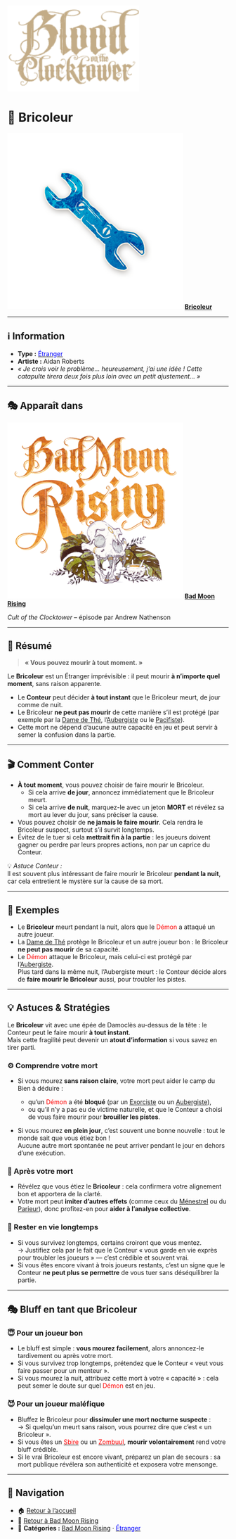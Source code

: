 <p align="left">
  <a href="/botc-fr-bambi/">
    <img src="../images/logo.png" alt="Accueil BotC FR" width="300">
  </a>
</p>

# 🔧 **Bricoleur**

[<img src="../images/Icon_tinker.png" alt="Bricoleur" width="400">](bricoleur.md) [**Bricoleur**](../bmr_roles/bricoleur.md)

---

## ℹ️ Information  

- **Type :** [<span style="color:blue">Étranger</span>](../etrangers.md)  
- **Artiste :** Aidan Roberts  
- *« Je crois voir le problème… heureusement, j’ai une idée ! Cette catapulte tirera deux fois plus loin avec un petit ajustement… »*  

---

## 🎭 Apparaît dans  

[<img src="../images/Logo_bad_moon_rising-1.png" alt="Bad Moon Rising" width="400">](../bmr.md) [**Bad Moon Rising**](../bmr.md)  

*Cult of the Clocktower* – épisode par Andrew Nathenson  

---

## 📖 Résumé  

> **« Vous pouvez mourir à tout moment. »**

Le **Bricoleur** est un Étranger imprévisible : il peut mourir **à n’importe quel moment**, sans raison apparente.  

- Le **Conteur** peut décider **à tout instant** que le Bricoleur meurt, de jour comme de nuit.  
- Le Bricoleur **ne peut pas mourir** de cette manière s’il est protégé (par exemple par la [Dame de Thé](damedethe.md), l’[Aubergiste](aubergiste.md) ou le [Pacifiste](pacifiste.md)).  
- Cette mort ne dépend d’aucune autre capacité en jeu et peut servir à semer la confusion dans la partie.  

---

## 🎬 Comment Conter  

- **À tout moment**, vous pouvez choisir de faire mourir le Bricoleur.  
  - Si cela arrive **de jour**, annoncez immédiatement que le Bricoleur meurt.  
  - Si cela arrive **de nuit**, marquez-le avec un jeton **MORT** et révélez sa mort au lever du jour, sans préciser la cause.  
- Vous pouvez choisir de **ne jamais le faire mourir**. Cela rendra le Bricoleur suspect, surtout s’il survit longtemps.  
- Évitez de le tuer si cela **mettrait fin à la partie** : les joueurs doivent gagner ou perdre par leurs propres actions, non par un caprice du Conteur.  

💡 *Astuce Conteur :*  
Il est souvent plus intéressant de faire mourir le Bricoleur **pendant la nuit**, car cela entretient le mystère sur la cause de sa mort.  

---

## 🧾 Exemples  

- Le **Bricoleur** meurt pendant la nuit, alors que le <span style="color:red">Démon</span> a attaqué un autre joueur.  
- La [Dame de Thé](damedethe.md) protège le Bricoleur et un autre joueur bon : le Bricoleur **ne peut pas mourir** de sa capacité.  
- Le <span style="color:red">Démon</span> attaque le Bricoleur, mais celui-ci est protégé par l’[Aubergiste](aubergiste.md).  
  Plus tard dans la même nuit, l’Aubergiste meurt : le Conteur décide alors de **faire mourir le Bricoleur** aussi, pour troubler les pistes.

---

## 💡 Astuces & Stratégies  

Le **Bricoleur** vit avec une épée de Damoclès au-dessus de la tête : le Conteur peut le faire mourir **à tout instant**.  
Mais cette fragilité peut devenir un **atout d’information** si vous savez en tirer parti.  

### ⚙️ Comprendre votre mort  

- Si vous mourez **sans raison claire**, votre mort peut aider le camp du Bien à déduire :
  - qu’un <span style="color:red">Démon</span> a été **bloqué** (par un [Exorciste](exorciste.md) ou un [Aubergiste](aubergiste.md)),  
  - ou qu’il n’y a pas eu de victime naturelle, et que le Conteur a choisi de vous faire mourir pour **brouiller les pistes**.  

- Si vous mourez **en plein jour**, c’est souvent une bonne nouvelle : tout le monde sait que vous étiez bon !  
  Aucune autre mort spontanée ne peut arriver pendant le jour en dehors d’une exécution.  

### 💬 Après votre mort  

- Révélez que vous étiez le **Bricoleur** : cela confirmera votre alignement bon et apportera de la clarté.  
- Votre mort peut **imiter d’autres effets** (comme ceux du [Ménestrel](menestrel.md) ou du [Parieur](parieur.md)), donc profitez-en pour **aider à l’analyse collective**.

### 🧩 Rester en vie longtemps  

- Si vous survivez longtemps, certains croiront que vous mentez.  
  → Justifiez cela par le fait que le Conteur « vous garde en vie exprès pour troubler les joueurs » — c’est crédible et souvent vrai.  
- Si vous êtes encore vivant à trois joueurs restants, c’est un signe que le Conteur **ne peut plus se permettre** de vous tuer sans déséquilibrer la partie.  

---

## 🎭 Bluff en tant que Bricoleur  

### 😇 Pour un joueur bon  

- Le bluff est simple : **vous mourez facilement**, alors annoncez-le tardivement ou après votre mort.  
- Si vous survivez trop longtemps, prétendez que le Conteur « veut vous faire passer pour un menteur ».  
- Si vous mourez la nuit, attribuez cette mort à votre « capacité » : cela peut semer le doute sur quel <span style="color:red">Démon</span> est en jeu.

### 😈 Pour un joueur maléfique  

- Bluffez le Bricoleur pour **dissimuler une mort nocturne suspecte** :  
  → Si quelqu’un meurt sans raison, vous pourrez dire que c’est « un Bricoleur ».  
- Si vous êtes un [<span style="color:red">Sbire</span>](../sbires.md) ou un [<span style="color:red">Zombuul</span>](zombuul.md), **mourir volontairement** rend votre bluff crédible.  
- Si le vrai Bricoleur est encore vivant, préparez un plan de secours : sa mort publique révélera son authenticité et exposera votre mensonge.

---

## 📂 Navigation  

- 🏠 [Retour à l’accueil](../README.md)  
- 🌙 [Retour à Bad Moon Rising](../bmr.md)  
- 📂 **Catégories :** [Bad Moon Rising](../bmr.md) · [<span style="color:blue">Étranger</span>](../etrangers.md)
